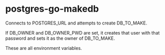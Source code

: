 # postgres-go-makedb

Connects to POSTGRES_URL and attempts to create DB_TO_MAKE.

If DB_OWNER and DB_OWNER_PWD are set, it creates that user with that password and sets it as the owner of DB_TO_MAKE. 

These are all environment variables.
